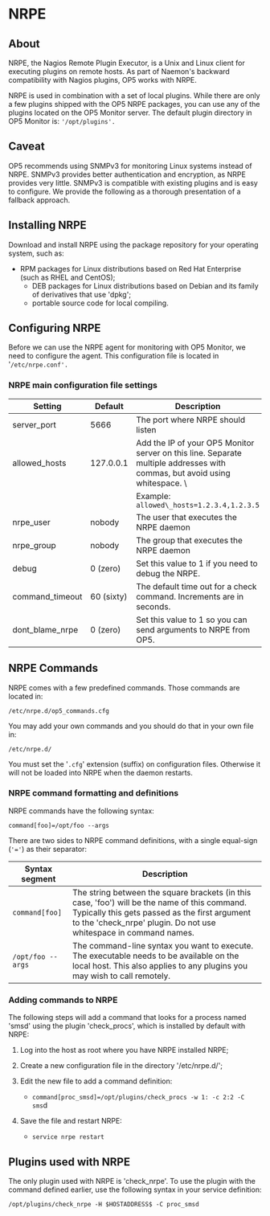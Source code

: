 # NRPE

## About

NRPE, the Nagios Remote Plugin Executor, is a Unix and Linux client for executing plugins on remote hosts. As part of Naemon's backward compatibility with Nagios plugins, OP5 works with NRPE.

NRPE is used in combination with a set of local plugins. While there are only a few plugins shipped with the OP5 NRPE packages, you can use any of the plugins located on the OP5 Monitor server. The default plugin directory in OP5 Monitor is: `'/opt/plugins'.`

## Caveat

OP5 recommends using SNMPv3 for monitoring Linux systems instead of NRPE. SNMPv3 provides better authentication and encryption, as NRPE provides very little. SNMPv3 is compatible with existing plugins and is easy to configure. We provide the following as a thorough presentation of a fallback approach.

## Installing NRPE

Download and install NRPE using the package repository for your operating system, such as:

- RPM packages for Linux distributions based on Red Hat Enterprise (such as RHEL and CentOS);
  - DEB packages for Linux distributions based on Debian and its family of derivatives that use 'dpkg';
  - portable source code for local compiling.

## Configuring NRPE

Before we can use the NRPE agent for monitoring with OP5 Monitor, we need to configure the agent. This configuration file is located in '`/etc/nrpe.conf'.`

### NRPE main configuration file settings

| **Setting** | **Default** | **Description** |
| ----------------- | ---------- | --------------------------------------------- |
| server\_port | 5666 | The port where NRPE should listen |
| allowed\_hosts | 127.0.0.1 | Add the IP of your OP5 Monitor server on this line. Separate multiple addresses with commas, but avoid using whitespace. \ |
| | | Example: `allowed\_hosts=1.2.3.4,1.2.3.5` |
| nrpe\_user | nobody | The user that executes the NRPE daemon |
| nrpe\_group | nobody | The group that executes the NRPE daemon |
| debug | 0 (zero) | Set this value to 1 if you need to debug the NRPE. |
| command\_timeout | 60 (sixty) | The default time out for a check command. Increments are in seconds. |
| dont\_blame\_nrpe | 0 (zero) | Set this value to 1 so you can send arguments to NRPE from OP5. |

## NRPE Commands

NRPE comes with a few predefined commands. Those commands are located in:

`/etc/nrpe.d/op5_commands.cfg`

You may add your own commands and you should do that in your own file in:

`/etc/nrpe.d/`

You must set the '`.cfg`' extension (suffix) on configuration files. Otherwise it will not be loaded into NRPE when the daemon restarts.

### NRPE command formatting and definitions

NRPE commands have the following syntax:

`command[foo]=/opt/foo --args`

There are two sides to NRPE command definitions, with a single equal-sign (`'='`) as their separator:

| **Syntax segment** | **Description** |
| ------------ | ------------------------------------------  |
| `command[foo]` | The string between the square brackets (in this case, 'foo') will be the name of this command. Typically this gets passed as the first argument to the 'check\_nrpe' plugin. Do not use whitespace in command names. |
| `/opt/foo --args` | The command-line syntax you want to execute. The executable needs to be available on the local host. This also applies to any plugins you may wish to call remotely. |

### Adding commands to NRPE

The following steps will add a command that looks for a process named 'smsd' using the plugin 'check\_procs', which is installed by default with NRPE:

1.  Log into the host as root where you have NRPE installed NRPE;
2.  Create a new configuration file in the directory '/etc/nrpe.d/';
3.  Edit the new file to add a command definition:

    - `command[proc_smsd]=/opt/plugins/check_procs -w 1: -c 2:2 -C sms`d

4.  Save the file and restart NRPE:

    - `service nrpe restart`

## Plugins used with NRPE

The only plugin used with NRPE is 'check\_nrpe'. To use the plugin with the command defined earlier, use the following syntax in your service definition:

`/opt/plugins/check_nrpe -H $HOSTADDRESS$ -C proc_smsd`
